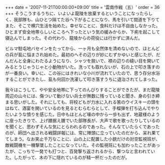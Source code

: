 +++
date = '2007-11-21T00:00:00+09:00'
title = '雲南作戦（五）'
order = 36
+++
そうこうするうちに、いよいよ龍陵を放棄するということになったらしく、我部隊も、山ひとつ隔てた谷へ下がることになり、馬を引いて間道を下りてまた、そこで横穴生活を始めた。幸せなことに、食料だけは不自由しなかった。ひとまず安全地帯らしいところへ下ったという気の緩みからか、下痢を起こして寝込んでしまった。その代わり、龍陵からの荷役には行かずに済んだ。

ビルマ駐屯地バセインをたってから、一ヶ月も全然体を清めないので、ほとんどの兵が虱に悩まされ始めた。最初のへその辺りが妙にむずかゆいと感じたが、だんだんと全身にわたるようになり、シャツを脱いで、襟の辺りの縫い目を開いてみるとうじゃうじゃと小動物がいた。洗っても取れないが、石の上で叩き落すのが一番良い。幸いに、この谷にはきれいな小川が流れていたので、思う存分水浴することができたし、虱も何回か洗濯して叩き落すうちに退治されてしまった。

我々はこうして、やや安全地帯に下ってのんびりすることができたが、まだ龍陵周辺の山々には、傷ついて動けない兵士が無数に残っていると聞き、身の引き締まる思いがした。それにしても、将校どもが力水に入れる筈のウイスキーの頭をはねて、酒宴を開いているのを見るとむらむらとして、手榴弾を打ち込んでやりたいような憤りを感じた。日中もほとんど壕の中から一歩も出ず、地蔵様のように座ったきりで、上げ膳据え膳でいた部隊長が、大声で歌を歌ったりしているのを聞くと、思わずそんな気にとらわれるのであった。そんなていたらくであったのが、師団へ出される戦闘詳報には、常に陣頭に立っていたのだから、呆れ果ててしまう。なお笑止千万なことに、山の上に配置した小銃だけの対空監視班が、敵戦闘機を一機撃墜したことになっていた。その監視班にも加わったことがあったが、こっちで一発でも打つと、百発撃ち返されるから、撃つなと言われていた。したがって、木の下に隠れているのが精一杯だったのだが。
